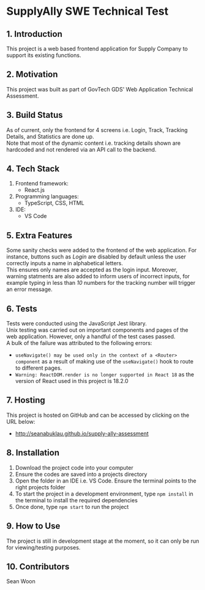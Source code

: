 # **SupplyAlly SWE Technical Test**
## 1. **Introduction**
This project is a web based frontend application for Supply Company to support its existing functions. 
## 2. **Motivation**
This project was built as part of GovTech GDS' Web Application Technical Assessment.
## 3. **Build Status**
As of current, only the frontend for 4 screens i.e. Login, Track, Tracking Details, and Statistics are done up.  
Note that most of the dynamic content i.e. tracking details shown are hardcoded and not rendered via an API call to the backend. 
## 4. **Tech Stack**
1. Frontend framework: 
    - React.js
2. Programming languages: 
    - TypeScript, CSS, HTML
3. IDE: 
   - VS Code 
## 5. **Extra Features**
Some sanity checks were added to the frontend of the web application. For instance, buttons such as *Login* are disabled by default unless the user correctly inputs a name in alphabetical letters.  
This ensures only names are accepted as the login input. Moreover, warning statments are also added to inform users of incorrect inputs, for example typing in less than *10* numbers for the tracking number will trigger an error message. 
## 6. **Tests**
Tests were conducted using the JavaScript Jest library.  
Unix testing was carried out on important components and pages of the web application. However, only a handful of the test cases passed.  
A bulk of the failure was attributed to the following errors:  
-  ```useNavigate() may be used only in the context of a <Router> component``` as a result of making use of the ```useNavigate()``` hook to route to different pages.  
-  ```Warning: ReactDOM.render is no longer supported in React 18``` as the version of React used in this project is 18.2.0

## 7. **Hosting**
This project is hosted on GitHub and can be accessed by clicking on the URL below:  
-  http://seanabuklau.github.io/supply-ally-assessment
## 8. **Installation**
1. Download the project code into your computer
2. Ensure the codes are saved into a projects directory
3. Open the folder in an IDE i.e. VS Code. Ensure the terminal points to the right projects folder
4. To start the project in a development environment, type ```npm install``` in the terminal to install the required dependencies
5. Once done, type ```npm start``` to run the project
## 9. **How to Use**
The project is still in development stage at the moment, so it can only be run for viewing/testing purposes.   
## 10. **Contributors**
Sean Woon
